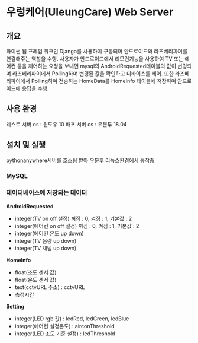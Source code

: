 # 우렁케어(UleungCare) Web Server

## 개요
파이썬 웹 프레임 워크인 Django를 사용하여 구동되며 안드로이드와 라즈베리파이를 연결해주는 역할을 수행.
사용자가 안드로이드에서 리모컨기능을 사용하여 TV 또는 에어컨 등을 제어하는 요청을 보내면 
mysql의 AndroidRequested테이블의 값이 변경되며 라즈베리파이에서 Polling하며 변경된 값을 확인하고 디바이스를 제어.
또한 라즈베리파이에서 Polling하며 전송하는 HomeData를 HomeInfo 테이블에 저장하며 안드로이드에 응답을 수행.

## 사용 환경
테스트 서버 os : 윈도우 10
배포 서버 os : 우분투 18.04 

## 설치 및 실행
pythonanywhere서버를 호스팅 받아 우분투 리눅스환경에서 동작중

### MySQL

### 데이터베이스에 저장되는 데이터

**AndroidRequested**
- integer(TV on off 설정) 꺼짐 : 0, 켜짐 : 1, 기본값 : 2
- integer(에어컨 on off 설정) 꺼짐 : 0, 켜짐 : 1, 기본값 : 2 
- integer(에어컨 온도 up down)
- integer(TV 음량 up down)
- integer(TV 채널 up down)

**HomeInfo**

- float(조도 센서 값)
- float(온도 센서 값)
- text(cctvURL 주소) : cctvURL
- 측정시간

**Setting**

- integer(LED rgb 값) : ledRed, ledGreen, ledBlue
- integer(에어컨 설정온도) : airconThreshold
- integer(LED 조도 기준 설정) : ledThreshold


